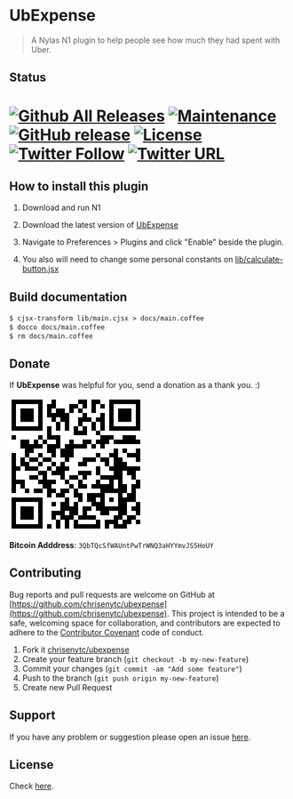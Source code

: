 
# UbExpense

> A Nylas N1 plugin to help people see how much they had spent with Uber.

## Status

# [![Github All Releases](https://img.shields.io/github/downloads/chrisenytc/ubexpense/total.svg?maxAge=2592000)](https://github.com/chrisenytc/ubexpense/releases) [![Maintenance](https://img.shields.io/maintenance/yes/2017.svg?maxAge=2592000)]() [![GitHub release](https://img.shields.io/github/release/chrisenytc/ubexpense.svg?maxAge=2592000)]() [![License](https://img.shields.io/github/license/chrisenytc/ubexpense.svg?maxAge=2592000)](https://github.com/chrisenytc/ubexpense/blob/master/LICENSE) [![Twitter Follow](https://img.shields.io/twitter/follow/chrisenytc.svg?style=social&label=Follow&maxAge=2592000)](http://twitter.com/chrisenytc) [![Twitter URL](https://img.shields.io/twitter/url/http/shields.io.svg?style=social&maxAge=2592000)](https://twitter.com/intent/tweet?text=Awesome%20https://github.com/chrisenytc/ubexpense%20via%20@chrisenytc)

## How to install this plugin

1. Download and run N1

2. Download the latest version of [UbExpense](https://github.com/chrisenytc/ubexpense/releases/latest)

3. Navigate to Preferences > Plugins and click "Enable" beside the plugin.

4. You also will need to change some personal constants on [lib/calculate-button.jsx](lib/calculate-button.jsx#L16)

## Build documentation

```shell
$ cjsx-transform lib/main.cjsx > docs/main.coffee
$ docco docs/main.coffee
$ rm docs/main.coffee
```

## Donate

If **UbExpense** was helpful for you, send a donation as a thank you. :)

![Bitcoin](bitcoin-address.png)

**Bitcoin Adddress**: `3QbTQcSfWAUntPwTrWNQ3aHYYmvJS5HoUY`

## Contributing

Bug reports and pull requests are welcome on GitHub at [https://github.com/chrisenytc/ubexpense](https://github.com/chrisenytc/ubexpense). This project is intended to be a safe, welcoming space for collaboration, and contributors are expected to adhere to the [Contributor Covenant](http://contributor-covenant.org) code of conduct.

1. Fork it [chrisenytc/ubexpense](https://github.com/chrisenytc/ubexpense/fork)
2. Create your feature branch (`git checkout -b my-new-feature`)
3. Commit your changes (`git commit -am "Add some feature"`)
4. Push to the branch (`git push origin my-new-feature`)
5. Create new Pull Request

## Support
If you have any problem or suggestion please open an issue [here](https://github.com/chrisenytc/ubexpense/issues).

## License 

Check [here](LICENSE).
